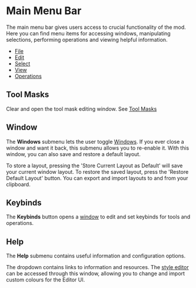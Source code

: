 # Main Menu Bar

The main menu bar gives users access to crucial functionality of the mod. Here you can find menu items for accessing windows, manipulating selections, performing operations and viewing helpful information.

- [File](file.md)
- [Edit](edit.md)
- [Select](select.md)
- [View](view.md)
- [Operations](operations.md)

## Tool Masks

Clear and open the tool mask editing window. See [Tool Masks](toolmasks.md)

## Window

The **Windows** submenu lets the user toggle [Windows](windows/intro.md). If you ever close a window and want it back, this submenu allows you to re-enable it. With this window, you can also save and restore a default layout.

To store a layout, pressing the 'Store Current Layout as Default' will save your current window layout. To restore the saved layout, press the 'Restore Default Layout' button. You can export and import layouts to and from your clipboard.

## Keybinds

The **Keybinds** button opens a [window](/editor/windows/keybinds.md) to edit and set keybinds for tools and operations.

## Help
    
The **Help** submenu contains useful information and configuration options.

The dropdown contains links to information and resources. The [style editor](/editor/windows/styleeditor.md) can be accessed through this window, allowing you to change and import custom colours for the Editor UI. 

